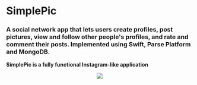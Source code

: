 # SimplePic

<p align="center">

### A social network app that lets users create profiles, post pictures, view and follow other people's profiles, and rate and comment their posts. Implemented using Swift, Parse Platform and MongoDB. 
</p>

 **SimplePic is a fully functional Instagram-like application**
<p align="center">
  <img src=https://github.com/alexbusol/SimplePic/blob/master/IMB_iqTVxh.gif?raw=true">
</p>

